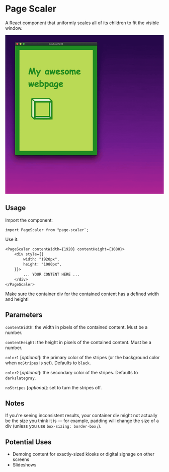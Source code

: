 # Page Scaler

A React component that uniformly scales all of its children to fit the visible window.


![Example](./images/example.gif)


## Usage

Import the component:
```
import PageScaler from "page-scaler`;
```

Use it:
```
<PageScaler contentWidth={1920} contentHeight={1080}>
	<div style={{
		width: "1920px",
		height: "1080px",
	}}>
		... YOUR CONTENT HERE ...
	</div>
</PageScaler>
```

Make sure the container div for the contained content has a defined width and height!


## Parameters

`contentWidth`: the width in pixels of the contained content. Must be a number.

`contentHeight`: the height in pixels of the contained content. Must be a number.

`color1` [_optional_]: the primary color of the stripes (or the background color when `noStripes` is set). Defaults to `black`.

`color2` [_optional_]: the secondary color of the stripes. Defaults to `darkslategray`.

`noStripes` [_optional_]: set to turn the stripes off.


## Notes

If you're seeing inconsistent results, your container div might not actually be the size you think it is — for example, padding will change the size of a div (unless you use `box-sizing: border-box;`).


## Potential Uses

- Demoing content for exactly-sized kiosks or digital signage on other screens
- Slideshows